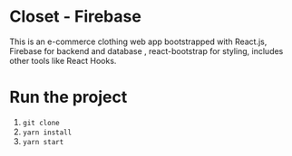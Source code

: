 # Closet - Firebase

This is an e-commerce clothing web app bootstrapped with React.js, Firebase for backend and database , react-bootstrap for styling, includes other tools like React Hooks.

# Run the project

1. `git clone`
2. `yarn install`
3. `yarn start`
